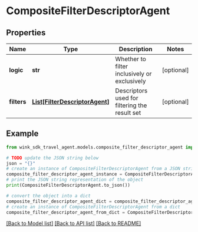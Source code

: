 # CompositeFilterDescriptorAgent


## Properties

Name | Type | Description | Notes
------------ | ------------- | ------------- | -------------
**logic** | **str** | Whether to filter inclusively or exclusively | [optional] 
**filters** | [**List[FilterDescriptorAgent]**](FilterDescriptorAgent.md) | Descriptors used for filtering the result set | [optional] 

## Example

```python
from wink_sdk_travel_agent.models.composite_filter_descriptor_agent import CompositeFilterDescriptorAgent

# TODO update the JSON string below
json = "{}"
# create an instance of CompositeFilterDescriptorAgent from a JSON string
composite_filter_descriptor_agent_instance = CompositeFilterDescriptorAgent.from_json(json)
# print the JSON string representation of the object
print(CompositeFilterDescriptorAgent.to_json())

# convert the object into a dict
composite_filter_descriptor_agent_dict = composite_filter_descriptor_agent_instance.to_dict()
# create an instance of CompositeFilterDescriptorAgent from a dict
composite_filter_descriptor_agent_from_dict = CompositeFilterDescriptorAgent.from_dict(composite_filter_descriptor_agent_dict)
```
[[Back to Model list]](../README.md#documentation-for-models) [[Back to API list]](../README.md#documentation-for-api-endpoints) [[Back to README]](../README.md)


